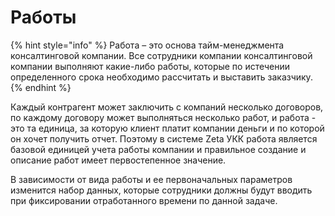 # Работы

{% hint style="info" %}
Работа – это основа тайм-менеджмента консалтинговой компании. Все сотрудники компании консалтинговой компании выполняют какие-либо работы, которые по истечении определенного срока необходимо рассчитать и выставить заказчику.
{% endhint %}

Каждый контрагент может заключить с компаний несколько договоров, по каждому договору может выполняться несколько работ, и работа - это та единица, за которую клиент платит компании деньги и по которой он хочет получить отчет. Поэтому в системе Zeta УКК работа является базовой единицей учета работы компании и правильное создание и описание работ имеет первостепенное значение.

В зависимости от вида работы и ее первоначальных параметров изменится набор данных, которые сотрудники должны будут вводить при фиксировании отработанного времени по данной задаче.

